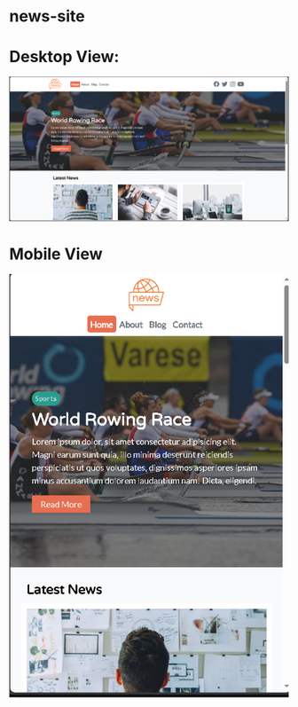 # news-site

<h1>Desktop View:</h1>
<img src="website-pc.PNG" alt="PC View">

<h1>Mobile View</h1>
<img src="website-mobile.PNG" alt="Mobile View">
